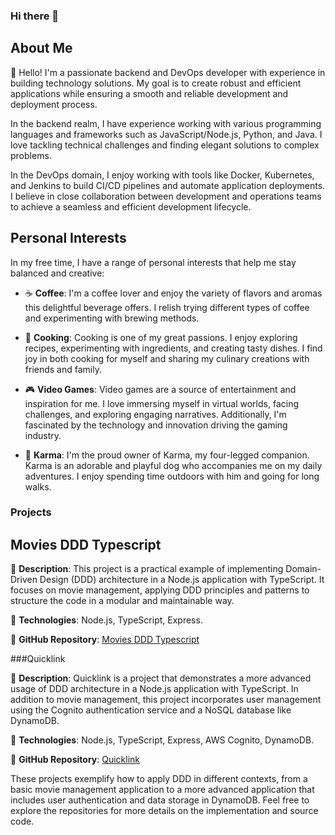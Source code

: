 ### Hi there 👋

## About Me

👋 Hello! I'm a passionate backend and DevOps developer with experience in building technology solutions. My goal is to create robust and efficient applications while ensuring a smooth and reliable development and deployment process.

In the backend realm, I have experience working with various programming languages and frameworks such as JavaScript/Node.js, Python, and Java. I love tackling technical challenges and finding elegant solutions to complex problems.

In the DevOps domain, I enjoy working with tools like Docker, Kubernetes, and Jenkins to build CI/CD pipelines and automate application deployments. I believe in close collaboration between development and operations teams to achieve a seamless and efficient development lifecycle.

## Personal Interests

In my free time, I have a range of personal interests that help me stay balanced and creative:

- ☕️ **Coffee**: I'm a coffee lover and enjoy the variety of flavors and aromas this delightful beverage offers. I relish trying different types of coffee and experimenting with brewing methods.

- 🍳 **Cooking**: Cooking is one of my great passions. I enjoy exploring recipes, experimenting with ingredients, and creating tasty dishes. I find joy in both cooking for myself and sharing my culinary creations with friends and family.

- 🎮 **Video Games**: Video games are a source of entertainment and inspiration for me. I love immersing myself in virtual worlds, facing challenges, and exploring engaging narratives. Additionally, I'm fascinated by the technology and innovation driving the gaming industry.

- 🐶 **Karma**: I'm the proud owner of Karma, my four-legged companion. Karma is an adorable and playful dog who accompanies me on my daily adventures. I enjoy spending time outdoors with him and going for long walks.

### Projects

## Movies DDD Typescript

🎥 **Description**: This project is a practical example of implementing Domain-Driven Design (DDD) architecture in a Node.js application with TypeScript. It focuses on movie management, applying DDD principles and patterns to structure the code in a modular and maintainable way.

🚀 **Technologies**: Node.js, TypeScript, Express.

🔗 **GitHub Repository**: [Movies DDD Typescript](https://github.com/manderdeveloper/movies-ddd-typescript)

###Quicklink

🔗 **Description**: Quicklink is a project that demonstrates a more advanced usage of DDD architecture in a Node.js application with TypeScript. In addition to movie management, this project incorporates user management using the Cognito authentication service and a NoSQL database like DynamoDB.

🚀 **Technologies**: Node.js, TypeScript, Express, AWS Cognito, DynamoDB.

🔗 **GitHub Repository**: [Quicklink](https://github.com/manderdeveloper/quicklink)

These projects exemplify how to apply DDD in different contexts, from a basic movie management application to a more advanced application that includes user authentication and data storage in DynamoDB. Feel free to explore the repositories for more details on the implementation and source code.
